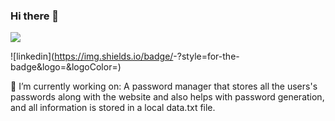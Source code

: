 ### Hi there 👋

<!--
**raydar0803/raydar0803** is a ✨ _special_ ✨ repository because its `README.md` (this file) appears on your GitHub profile.

Here are some ideas to get you started:

- 🔭 I’m currently working on ...
- 🌱 I’m currently learning ...
- 👯 I’m looking to collaborate on ...
- 🤔 I’m looking for help with ...
- 💬 Ask me about ...
- 📫 How to reach me: ...
- 😄 Pronouns: ...
- ⚡ Fun fact: ...
-->

![](https://komarev.com/ghpvc/?username=raydar0803)

![linkedin](https://img.shields.io/badge/<Badge Text>-<Background Color>?style=for-the-badge&logo=<Icon Name>&logoColor=<Logo Color>)


🔭 I’m currently working on:
A password manager that stores all the users's passwords along with the website and also helps with password generation, and all information is stored in a local data.txt file.
